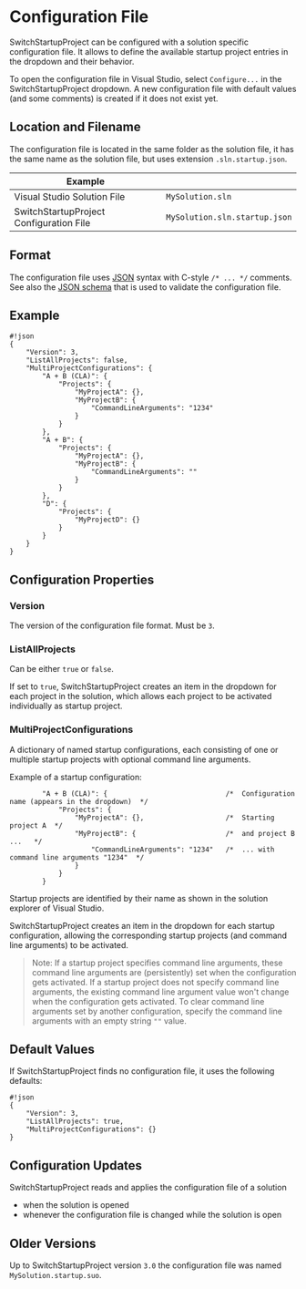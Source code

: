 # Configuration File

SwitchStartupProject can be configured with a solution specific configuration file.
It allows to define the available startup project entries in the dropdown and their behavior.

To open the configuration file in Visual Studio, select `Configure...` in the SwitchStartupProject dropdown.
A new configuration file with default values (and some comments) is created if it does not exist yet.

## Location and Filename

The configuration file is located in the same folder as the solution file, it has the same name as the solution file, but uses extension `.sln.startup.json`.

| Example | |
| --- | --- |
| Visual Studio Solution File | `MySolution.sln` |
| SwitchStartupProject Configuration File | `MySolution.sln.startup.json` |

## Format

The configuration file uses [JSON](http://json.org/) syntax with C-style `/* ... */` comments.
See also the [JSON schema](https://bitbucket.org/thirteen/switchstartupproject/src/tip/SwitchStartupProject/Configuration/ConfigurationSchema.json) that is used to validate the configuration file.

## Example

```
#!json
{
    "Version": 3,
    "ListAllProjects": false,
    "MultiProjectConfigurations": {
        "A + B (CLA)": {
            "Projects": {
                "MyProjectA": {},
                "MyProjectB": {
                    "CommandLineArguments": "1234"
                }
            }
        },
        "A + B": {
            "Projects": {
                "MyProjectA": {},
                "MyProjectB": {
                    "CommandLineArguments": ""
                }
            }
        },
        "D": {
            "Projects": {
                "MyProjectD": {}
            }
        }
    }
}
```

## Configuration Properties

### Version
The version of the configuration file format. Must be `3`.

### ListAllProjects
Can be either `true` or `false`.

If set to `true`, SwitchStartupProject creates an item in the dropdown for each project in the solution, which allows each project to be activated individually as startup project.

### MultiProjectConfigurations
A dictionary of named startup configurations, each consisting of one or multiple startup projects with optional command line arguments.

Example of a startup configuration:
```
        "A + B (CLA)": {                             /*  Configuration name (appears in the dropdown)  */
            "Projects": {
                "MyProjectA": {},                    /*  Starting project A  */
                "MyProjectB": {                      /*  and project B ...   */
                    "CommandLineArguments": "1234"   /*  ... with command line arguments "1234"  */
                }
            }
        }
```
Startup projects are identified by their name as shown in the solution explorer of Visual Studio.

SwitchStartupProject creates an item in the dropdown for each startup configuration, allowing the corresponding startup projects (and command line arguments) to be activated.

> Note:
> If a startup project specifies command line arguments, these command line arguments are (persistently) set when the configuration gets activated. If a startup project does not specify command line arguments, the existing command line argument value won't change when the configuration gets activated. To clear command line arguments set by another configuration, specify the command line arguments with an empty string `""` value.

## Default Values

If SwitchStartupProject finds no configuration file, it uses the following defaults:

```
#!json
{
    "Version": 3,
    "ListAllProjects": true,
    "MultiProjectConfigurations": {}
}
```

## Configuration Updates

SwitchStartupProject reads and applies the configuration file of a solution

* when the solution is opened
* whenever the configuration file is changed while the solution is open

## Older Versions

Up to SwitchStartupProject version `3.0` the configuration file was named `MySolution.startup.suo`.
